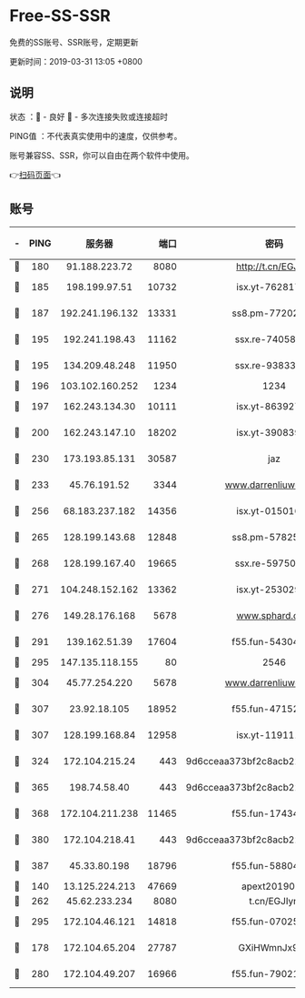 # Free-SS-SSR

免费的SS账号、SSR账号，定期更新

更新时间：2019-03-31 13:05 +0800

## 说明

状态     ：🙂 - 良好 🙁 - 多次连接失败或连接超时

PING值   ：不代表真实使用中的速度，仅供参考。

账号兼容SS、SSR，你可以自由在两个软件中使用。

👉[扫码页面](https://liesauer.github.io/Free-SS-SSR/)👈

## 账号

|-|PING|服务器|端口|密码|加密方式|区域|
|:----:|:----:|:-----:|-----:|:----:|:----:|:----:|
|🙂|180|91.188.223.72|8080|http://t.cn/EGJIyrl|rc4-md5|RU|
|🙂|185|198.199.97.51|10732|isx.yt-76281736|aes-256-cfb|US|
|🙂|187|192.241.196.132|13331|ss8.pm-77202477|aes-256-cfb|US|
|🙂|195|192.241.198.43|11162|ssx.re-74058844|aes-256-cfb|US|
|🙂|195|134.209.48.248|11950|ssx.re-93833842|aes-256-cfb|US|
|🙂|196|103.102.160.252|1234|1234|rc4-md5|JP|
|🙂|197|162.243.134.30|10111|isx.yt-86392751|aes-256-cfb|US|
|🙂|200|162.243.147.10|18202|isx.yt-39083950|aes-256-cfb|US|
|🙂|230|173.193.85.131|30587|jaz|aes-256-cfb|US|
|🙂|233|45.76.191.52|3344|www.darrenliuwei.com|aes-256-cfb|JP|
|🙂|256|68.183.237.182|14356|isx.yt-01501633|aes-256-cfb|SG|
|🙂|265|128.199.143.68|12848|ss8.pm-57825302|aes-256-cfb|SG|
|🙂|268|128.199.167.40|19665|ssx.re-59750584|aes-256-cfb|SG|
|🙂|271|104.248.152.162|13362|isx.yt-25302906|aes-256-cfb|SG|
|🙂|276|149.28.176.168|5678|www.sphard.com|aes-256-cfb|AU|
|🙂|291|139.162.51.39|17604|f55.fun-54304420|aes-256-cfb|SG|
|🙂|295|147.135.118.155|80|2546|chacha20|US|
|🙂|304|45.77.254.220|5678|www.darrenliuwei.com|aes-256-cfb|SG|
|🙂|307|23.92.18.105|18952|f55.fun-47152310|aes-256-cfb|US|
|🙂|307|128.199.168.84|12958|isx.yt-11911105|aes-256-cfb|SG|
|🙂|324|172.104.215.24|443|9d6cceaa373bf2c8acb22e60b6a58be6|aes-256-cfb|US|
|🙂|365|198.74.58.40|443|9d6cceaa373bf2c8acb22e60b6a58be6|aes-256-cfb|US|
|🙂|368|172.104.211.238|11465|f55.fun-17434247|aes-256-cfb|US|
|🙂|380|172.104.218.41|443|9d6cceaa373bf2c8acb22e60b6a58be6|aes-256-cfb|US|
|🙂|387|45.33.80.198|18796|f55.fun-58804733|aes-256-cfb|US|
|🙂|140|13.125.224.213|47669|apext2019001|chacha20|KR|
|🙂|262|45.62.233.234|8080|t.cn/EGJIyrl|rc4-md5|CA|
|🙂|295|172.104.46.121|14818|f55.fun-07025782|aes-256-cfb|SG|
|🙁|178|172.104.65.204|27787|GXiHWmnJx94S|aes-256-cfb|JP|
|🙁|280|172.104.49.207|16966|f55.fun-79021247|aes-256-cfb|SG|

